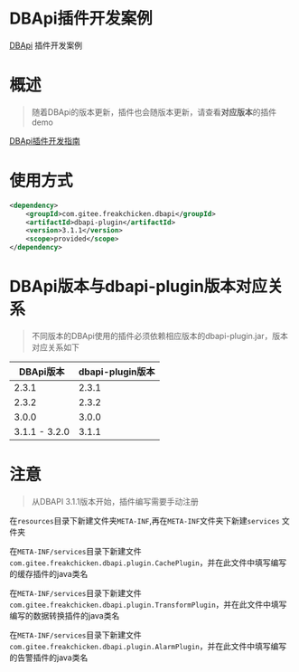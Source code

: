 # DBApi插件开发案例

[DBApi](https://gitee.com/freakchicken/db-api) 插件开发案例

# 概述
> 随着DBApi的版本更新，插件也会随版本更新，请查看**对应版本**的插件demo

[DBApi插件开发指南](https://gitee.com/freakchicken/db-api/blob/dev/dbapi-assembly/docs/plugin%20development.md)

# 使用方式
```xml
<dependency>
    <groupId>com.gitee.freakchicken.dbapi</groupId>
    <artifactId>dbapi-plugin</artifactId>
    <version>3.1.1</version>
    <scope>provided</scope>
</dependency>
```


# DBApi版本与dbapi-plugin版本对应关系

> 不同版本的DBApi使用的插件必须依赖相应版本的dbapi-plugin.jar，版本对应关系如下

| DBApi版本 | dbapi-plugin版本 |
| -------- | ----- |
| 2.3.1 | 2.3.1 |
| 2.3.2 | 2.3.2 |
| 3.0.0 | 3.0.0 |
| 3.1.1 - 3.2.0 | 3.1.1 |

# 注意
> 从DBAPI 3.1.1版本开始，插件编写需要手动注册

在`resources`目录下新建文件夹`META-INF`,再在`META-INF`文件夹下新建`services` 文件夹

在`META-INF/services`目录下新建文件`com.gitee.freakchicken.dbapi.plugin.CachePlugin`，并在此文件中填写编写的缓存插件的java类名

在`META-INF/services`目录下新建文件`com.gitee.freakchicken.dbapi.plugin.TransformPlugin`，并在此文件中填写编写的数据转换插件的java类名

在`META-INF/services`目录下新建文件`com.gitee.freakchicken.dbapi.plugin.AlarmPlugin`，并在此文件中填写编写的告警插件的java类名

